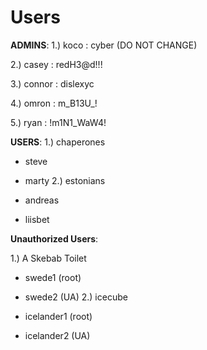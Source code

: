 # Users
**ADMINS**:
1.) koco : cyber (DO NOT CHANGE)

2.) casey : redH3@d!!!

3.) connor : dislexyc

4.) omron : m_B13U_!

5.) ryan : !m1N1_WaW4!

**USERS**:
1.) chaperones

- steve
- marty
2.) estonians
  
- andreas
- liisbet
  
**Unauthorized Users**:

1.) A Skebab Toilet

- swede1 (root)
- swede2 (UA)
2.) icecube
  
- icelander1 (root)
- icelander2 (UA)
